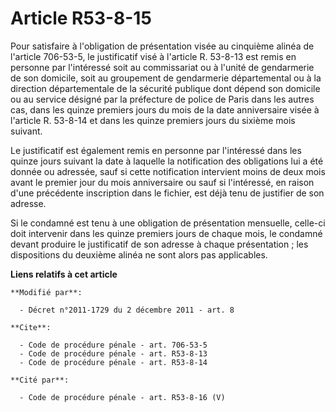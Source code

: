 # Article R53-8-15

Pour satisfaire à l'obligation de présentation visée au cinquième alinéa de l'article 706-53-5, le justificatif visé à
l'article R. 53-8-13 est remis en personne par l'intéressé soit au commissariat ou à l'unité de gendarmerie de son domicile,
soit au groupement de gendarmerie départemental ou à la direction départementale de la sécurité publique dont dépend son
domicile ou au service désigné par la préfecture de police de Paris dans les autres cas, dans les quinze premiers jours du
mois de la date anniversaire visée à l'article R. 53-8-14 et dans les quinze premiers jours du sixième mois suivant. 

Le justificatif est également remis en personne par l'intéressé dans les quinze jours suivant la date à laquelle la
notification des obligations lui a été donnée ou adressée, sauf si cette notification intervient moins de deux mois avant le
premier jour du mois anniversaire ou sauf si l'intéressé, en raison d'une précédente inscription dans le fichier, est déjà
tenu de justifier de son adresse. 

Si le condamné est tenu à une obligation de présentation mensuelle, celle-ci doit intervenir dans les quinze premiers jours
de chaque mois, le condamné devant produire le justificatif de son adresse à chaque présentation ; les dispositions du
deuxième alinéa ne sont alors pas applicables.

**Liens relatifs à cet article**

	**Modifié par**:

	  - Décret n°2011-1729 du 2 décembre 2011 - art. 8

	**Cite**:

	  - Code de procédure pénale - art. 706-53-5
	  - Code de procédure pénale - art. R53-8-13
	  - Code de procédure pénale - art. R53-8-14

	**Cité par**:

	  - Code de procédure pénale - art. R53-8-16 (V)
